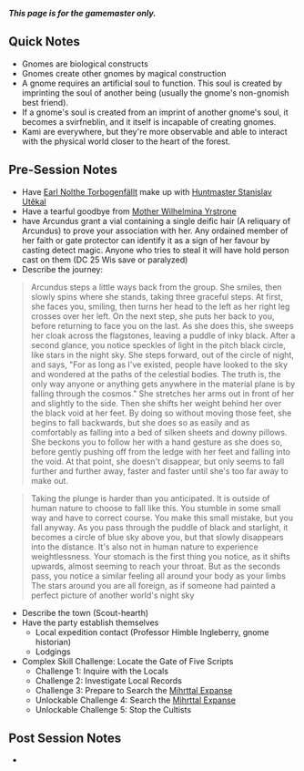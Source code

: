 ***This page is for the gamemaster only.***
## Quick Notes

- Gnomes are biological constructs
- Gnomes create other gnomes by magical construction
- A gnome requires an artificial soul to function. This soul is created by imprinting the soul of another being (usually the gnome's non-gnomish best friend).
- If a gnome's soul is created from an imprint of another gnome's soul, it becomes a svirfneblin, and it itself is incapable of creating gnomes.
- Kami are everywhere, but they're more observable and able to interact with the physical world closer to the heart of the forest.

## Pre-Session Notes

- Have [Earl Nolthe Torbogenfällt](torbogenfallt-nolthe.md) make up with [Huntmaster Stanislav Utěkal](utekal-stanislav.md)
- Have a tearful goodbye from [Mother Wilhelmina Yrstrone](yrstrone-wilhelmina.md)
- have Arcundus grant a vial containing a single deific hair (A reliquary of Arcundus) to prove your association with her. Any ordained member of her faith or gate protector can identify it as a sign of her favour by casting detect magic. Anyone who tries to steal it will have hold person cast on them (DC 25 Wis save or paralyzed)
- Describe the journey: 

> Arcundus steps a little ways back from the group. She smiles, then slowly spins where she stands, taking three graceful steps. At first, she faces you, smiling, then turns her head to the left as her right leg crosses over her left. On the next step, she puts her back to you, before returning to face you on the last. As she does this, she sweeps her cloak across the flagstones, leaving a puddle of inky black. After a second glance, you notice speckles of light in the pitch black circle, like stars in the night sky. She steps forward, out of the circle of night, and says, "For as long as I've existed, people have looked to the sky and wondered at the paths of the celestial bodies. The truth is, the only way anyone or anything gets anywhere in the material plane is by falling through the cosmos."
> She stretches her arms out in front of her and slightly to the side. Then she shifts her weight behind her over the black void at her feet. By doing so without moving those feet, she begins to fall backwards, but she does so as easily and as comfortably as falling into a bed of silken sheets and downy pillows. She beckons you to follow her with a hand gesture as she does so, before gently pushing off from the ledge with her feet and falling into the void. At that point, she doesn't disappear, but only seems to fall further and further away, faster and faster until she's too far away to make out.

> Taking the plunge is harder than you anticipated. It is outside of human nature to choose to fall like this. You stumble in some small way and have to correct course. You make this small mistake, but you fall anyway. As you pass through the puddle of black and starlight, it becomes a circle of blue sky above you, but that slowly disappears into the distance.
> It's also not in human nature to experience weightlessness. Your stomach is the first thing you notice, as it shifts upwards, almost seeming to reach your throat. But as the seconds pass, you notice a similar feeling all around your body as your limbs The stars around you are all foreign, as if someone had painted a perfect picture of another world's night sky

- Describe the town (Scout-hearth)
- Have the party establish themselves
  - Local expedition contact (Professor Himble Ingleberry, gnome historian)
  - Lodgings
- Complex Skill Challenge: Locate the Gate of Five Scripts
  - Challenge 1: Inquire with the Locals
  - Challenge 2: Investigate Local Records
  - Challenge 3: Prepare to Search the [Mihrttal Expanse](docs/place/state/mihrttal/index.md)
  - Unlockable Challenge 4: Search the [Mihrttal Expanse](docs/place/state/mihrttal/index.md)
  - Unlockable Challenge 5: Stop the Cultists



## Post Session Notes

- 
